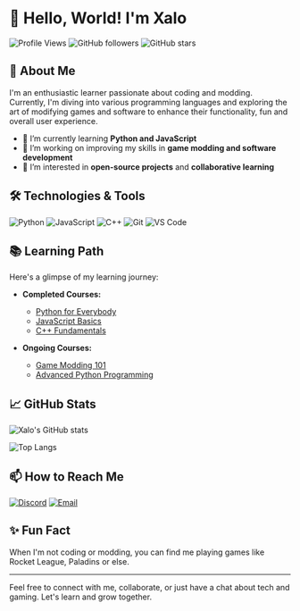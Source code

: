 # 👋 Hello, World! I'm Xalo

![Profile Views](https://komarev.com/ghpvc/?username=xalo&color=blueviolet)
![GitHub followers](https://img.shields.io/github/followers/xalo?label=Follow&style=social)
![GitHub stars](https://img.shields.io/github/stars/xalo?label=Stars&style=social)

## 🚀 About Me

I'm an enthusiastic learner passionate about coding and modding.
Currently, I'm diving into various programming languages and exploring the art of modifying games and software to enhance their functionality, fun and overall user experience.

- 🌱 I’m currently learning **Python and JavaScript**
- 🔭 I’m working on improving my skills in **game modding and software development**
- 🌟 I’m interested in **open-source projects** and **collaborative learning**

## 🛠️ Technologies & Tools

![Python](https://img.shields.io/badge/Python-3776AB?style=for-the-badge&logo=python&logoColor=white)
![JavaScript](https://img.shields.io/badge/JavaScript-F7DF1E?style=for-the-badge&logo=javascript&logoColor=black)
![C++](https://img.shields.io/badge/C++-00599C?style=for-the-badge&logo=cplusplus&logoColor=white)
![Git](https://img.shields.io/badge/Git-F05032?style=for-the-badge&logo=git&logoColor=white)
![VS Code](https://img.shields.io/badge/VS%20Code-007ACC?style=for-the-badge&logo=visual-studio-code&logoColor=white)

## 📚 Learning Path

Here's a glimpse of my learning journey:

- **Completed Courses:**
  - [Python for Everybody](https://www.coursera.org/specializations/python)
  - [JavaScript Basics](https://www.codecademy.com/learn/introduction-to-javascript)
  - [C++ Fundamentals](https://www.udemy.com/course/free-learn-c-tutorial-beginners/)

- **Ongoing Courses:**
  - [Game Modding 101](https://www.udemy.com/course/game-modding/)
  - [Advanced Python Programming](https://www.edx.org/course/advanced-python)

## 📈 GitHub Stats

![Xalo's GitHub stats](https://github-readme-stats.vercel.app/api?username=xalo&show_icons=true&theme=radical)

![Top Langs](https://github-readme-stats.vercel.app/api/top-langs/?username=xalo&layout=compact&theme=radical)

## 📫 How to Reach Me

[![Discord](https://img.shields.io/badge/Discord-7289DA?style=for-the-badge&logo=discord&logoColor=white)](https://discord.com/users/xalo747)
[![Email](https://img.shields.io/badge/Email-D14836?style=for-the-badge&logo=gmail&logoColor=white)](mailto:xaloali74@icloud.com)

## ✨ Fun Fact

When I'm not coding or modding, you can find me playing games like Rocket League, Paladins or else.

---

Feel free to connect with me, collaborate, or just have a chat about tech and gaming.
Let's learn and grow together.
